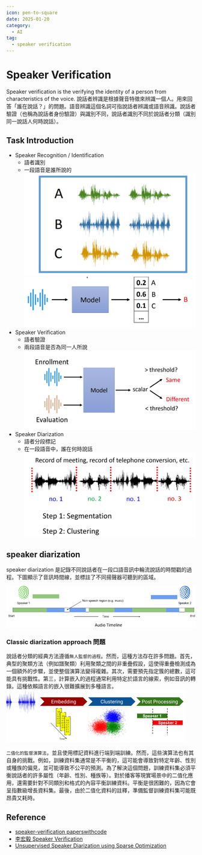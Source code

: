 ```yaml
---
icon: pen-to-square
date: 2025-01-20
category:
  - AI
tag:
  - speaker verification
---
```


# Speaker Verification

Speaker verification is the verifying the identity of a person from characteristics of the voice.
說話者辨識是根據聲音特徵來辨識一個人。用來回答「誰在說話？」的問題。語音辨識這個名詞可指說話者辨識或語音辨識。說話者驗證（也稱為說話者身份驗證）與識別不同，說話者識別不同於說話者分類（識別同一說話人 ​​ 何時說話）。

## Task Introduction

- Speaker Recognition / Identification
  - 語者識別
  - 一段語音是誰所說的
    ![speaker-verification-identification1](./images/speaker-verification-identification1.jpg)
    ![images/speaker-verification-identification2](./images/speaker-verification-identification2.jpg)
- Speaker Verification
  - 語者驗證
  - 兩段語音是否為同一人所說
    ![speaker-verification-verification](./images/speaker-verification-verification.jpg)
- Speaker Diarization
  - 語者分段標記
  - 在一段語音中，誰在何時說話
    ![speaker-verification-diarization](./images/speaker-verification-diarization.jpg)

## speaker diarization

speaker diarization 是記錄不同說話者在一段口語音訊中輪流說話的時間戳的過程。下圖顯示了音訊時間線，並標註了不同揚聲器可聽到的區域。

![speaker-diarization-Illustration](./images/speaker-diarization-Illustration.png)

### Classic diarization approach 問題

說話者分類的經典方法遵循`無人監督的過程`。然而，這種方法存在許多問題。首先，典型的聚類方法（例如譜聚類）利用聚類之間的非重疊假設，這使得重疊檢測成為一個額外的步驟，並使整個演算法變得複雜。其次，需要預先指定簇的總數，這可能具有挑戰性。第三，計算嵌入的過程通常利用特定於語言的線索，例如音訊的轉錄。這種依賴語言的嵌入很難擴展到多種語言。
![speaker-diarization-classic-diarization-approach](./images/speaker-diarization-classic-diarization-approach.png)

`二值化的監督演算法`，並且使用標記資料進行端到端訓練。然而，這些演算法也有其自身的挑戰。例如，訓練資料集通常是不平衡的，這可能會導致對特定年齡、性別或種族的偏見，並可能導致不公平的預測。為了解決這個問題，訓練資料集必須平衡說話者的許多屬性（年齡、性別、種族等）。對於播客等現實場景中的二值化應用，還需要針對不同類別和格式的內容平衡訓練資料。平衡是很困難的，因為它會呈指數級增長資料集。最後，由於二值化資料的註釋，準備監督訓練資料集可能既昂貴又耗時。

## Reference

- [speaker-verification paperswithcode](https://paperswithcode.com/task/speaker-verification)
- [李宏毅 Speaker Verification](<https://speech.ee.ntu.edu.tw/~tlkagk/courses/DLHLP20/Speaker%20(v3).pdf>)
- [Unsupervised Speaker Diarization using Sparse Optimization](https://research.atspotify.com/2022/09/unsupervised-speaker-diarization-using-sparse-optimization/)